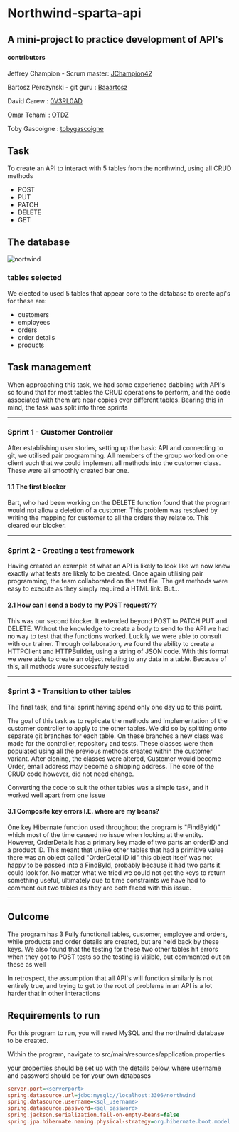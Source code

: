 # Northwind-sparta-api
## A mini-project to practice development of API's
#### contributors

Jeffrey Champion - Scrum master: [JChampion42](https://github.com/Jchampion42) 

Bartosz Perczynski - git guru : [Baaartosz](https://github.com/Baaartosz)

David Carew : [0V3RL0AD](https://github.com/0V3RL0AD)

Omar Tehami : [OTDZ](https://github.com/OTDZ)

Toby Gascoigne : [tobygascoigne](https://github.com/tobygascoigne)

## Task

To create an API to interact with 5 tables from the northwind, using all CRUD methods
 * POST
 * PUT
 * PATCH
 * DELETE
 * GET

## The database 

![nortwind](https://blog.sqlauthority.com/wp-content/uploads/2007/05/Northwind_diagram-500x371.jpg)

### tables selected

We elected to used 5 tables that appear core to the database to create api's for these are:
 * customers
 * employees
 * orders
 * order details
 * products

## Task management

When approaching this task, we had some experience dabbling with API's so found that for most tables
the CRUD operations to perform, and the code associated with them 
are near copies over different tables.
Bearing this in mind, the task was split into three sprints

--------------------
### Sprint 1 - Customer Controller

After establishing user stories, setting up the basic API and connecting to git, we utilised pair programming.
All members of the group worked on one client such that we could implement all methods into the customer class.
These were all smoothly created bar one.

#### 1.1 The first blocker
Bart, who had been working on the DELETE function found that the program would not allow a deletion of a customer.
This problem was resolved by writing the mapping for customer to all the orders they relate to. This cleared our blocker.

-----------------
### Sprint 2 - Creating a test framework

Having created an example of what an API is likely to look like we now knew exactly what tests are likely to be created.
Once again utilising pair programming, the team collaborated on the test file. The get methods were easy to execute as they simply
required a HTML link. But...
#### 2.1 How can I send a body to my POST request???

This was our second blocker. It extended beyond POST to PATCH PUT and DELETE. Without the knowledge to create
a body to send to the API we had no way to test that the functions worked. Luckily we were able to consult with our
trainer. Through collaboration, we found the ability to create a HTTPClient and HTTPBuilder, using a string of JSON code.
With this format we were able to create an object relating to any data in a table. Because of this, all methods were successfuly tested

---------------
### Sprint 3 - Transition to other tables

The final task, and final sprint having spend only one day up to this point.

The goal of this task as to replicate the methods and implementation of the customer controller to apply to the other tables.
We did so by splitting onto separate git branches for each table. On these branches a new class was made for the controller, repository and tests.
These classes were then populated using all the previous methods created within the customer variant. 
After cloning, the classes were altered, Customer would become Order, email address may become a shipping address. The core of the CRUD code however, did not need change.

Converting the code to suit the other tables was a simple task, and it worked well apart from one issue

#### 3.1 Composite key errors I.E. where are my beans?

One key Hibernate function used throughout the program is "FindById()" which most of the time caused no issue when looking at the entity.
However, OrderDetails has a primary key made of two parts an orderID and a product ID. This meant that unlike other tables that had a primitive value
there was an object called "OrderDetailID id" this object itself was not happy to be passed into a FindById, probably because it had two parts it could look for.
No matter what we tried we could not get the keys to return something useful, ultimately due to time constraints we have had to comment out two tables
as they are both faced with this issue.

-------
## Outcome

The program has 3 Fully functional tables, customer, employee and orders, while products and order details are created, but are held back by these keys.
We also found that the testing for these two other tables hit errors when they got to POST tests so the testing is visible, but commented out on these as well

In retrospect, the assumption that all API's will function similarly is not entirely true, and trying to get to the root of problems in an API is a lot harder
that in other interactions



## Requirements to run

For this program to run, you will need MySQL and the northwind database to be created.

Within the program, navigate to src/main/resources/application.properties

your properties should be set up with the details below, where username and password should be for your own databases

```ini
server.port=<serverport>
spring.datasource.url=jdbc:mysql://localhost:3306/northwind
spring.datasource.username=<sql_username>
spring.datasource.password=<sql_password>
spring.jackson.serialization.fail-on-empty-beans=false
spring.jpa.hibernate.naming.physical-strategy=org.hibernate.boot.model.naming.PhysicalNamingStrategyStandardImpl
```
